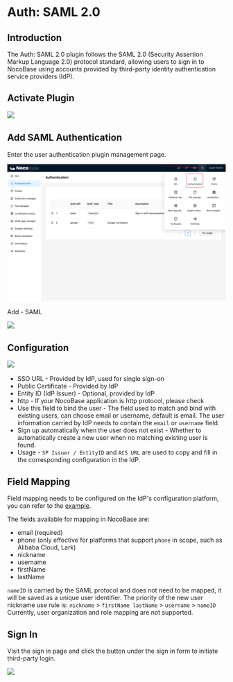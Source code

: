 # Auth: SAML 2.0

## Introduction

The Auth: SAML 2.0 plugin follows the SAML 2.0 (Security Assertion Markup Language 2.0) protocol standard, allowing users to sign in to NocoBase using accounts provided by third-party identity authentication service providers (IdP).

## Activate Plugin

![](https://static-docs.nocobase.com/6a12f3d8073c47532a4f8aac900e4296.png)

## Add SAML Authentication

Enter the user authentication plugin management page.

![](../auth-oidc/static/2023-12-03-18-19-33.png)

Add - SAML

![](https://static-docs.nocobase.com/5076fe56086b7799be308bbaf7c4425d.png)

## Configuration

![](https://static-docs.nocobase.com/976b66e589973c322d81dcddd22c6146.png)

- SSO URL - Provided by IdP, used for single sign-on
- Public Certificate - Provided by IdP
- Entity ID (IdP Issuer) - Optional, provided by IdP
- http - If your NocoBase application is http protocol, please check
- Use this field to bind the user - The field used to match and bind with existing users, can choose email or username, default is email. The user information carried by IdP needs to contain the `email` or `username` field.
- Sign up automatically when the user does not exist - Whether to automatically create a new user when no matching existing user is found.
- Usage - `SP Issuer / EntityID` and `ACS URL` are used to copy and fill in the corresponding configuration in the IdP.

## Field Mapping

Field mapping needs to be configured on the IdP's configuration platform, you can refer to the [example](../auth-saml/example/google.md).

The fields available for mapping in NocoBase are:

- email (required)
- phone (only effective for platforms that support `phone` in scope, such as Alibaba Cloud, Lark)
- nickname
- username
- firstName
- lastName

`nameID` is carried by the SAML protocol and does not need to be mapped, it will be saved as a unique user identifier.
The priority of the new user nickname use rule is: `nickname` > `firstName lastName` > `username` > `nameID`
Currently, user organization and role mapping are not supported.

## Sign In

Visit the sign in page and click the button under the sign in form to initiate third-party login.

![](https://static-docs.nocobase.com/74963865c9d36a294948e6adeb5b24bc.png)
